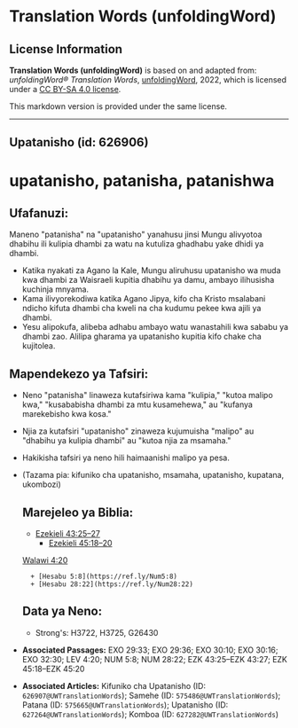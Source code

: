 # Translation Words (unfoldingWord)

## License Information

**Translation Words (unfoldingWord)** is based on and adapted from: _unfoldingWord® Translation Words_, [unfoldingWord](https://unfoldingword.org/utw), 2022, which is licensed under a [CC BY-SA 4.0 license](https://creativecommons.org/licenses/by-sa/4.0/legalcode.en).

This markdown version is provided under the same license.



--------------------------------

## Upatanisho (id: 626906)

upatanisho, patanisha, patanishwa
=================================

Ufafanuzi:
----------

Maneno "patanisha" na "upatanisho" yanahusu jinsi Mungu alivyotoa dhabihu ili kulipia dhambi za watu na kutuliza ghadhabu yake dhidi ya dhambi.

* Katika nyakati za Agano la Kale, Mungu aliruhusu upatanisho wa muda kwa dhambi za Waisraeli kupitia dhabihu ya damu, ambayo ilihusisha kuchinja mnyama.
* Kama ilivyorekodiwa katika Agano Jipya, kifo cha Kristo msalabani ndicho kifuta dhambi cha kweli na cha kudumu pekee kwa ajili ya dhambi.
* Yesu alipokufa, alibeba adhabu ambayo watu wanastahili kwa sababu ya dhambi zao. Alilipa gharama ya upatanisho kupitia kifo chake cha kujitolea.

Mapendekezo ya Tafsiri:
-----------------------

* Neno "patanisha" linaweza kutafsiriwa kama "kulipia," "kutoa malipo kwa," "kusababisha dhambi za mtu kusamehewa," au "kufanya marekebisho kwa kosa."
* Njia za kutafsiri "upatanisho" zinaweza kujumuisha "malipo" au "dhabihu ya kulipia dhambi" au "kutoa njia za msamaha."
* Hakikisha tafsiri ya neno hili haimaanishi malipo ya pesa.
* (Tazama pia: kifuniko cha upatanisho, msamaha, upatanisho, kupatana, ukombozi)

    Marejeleo ya Biblia:
    --------------------

    + [Ezekieli 43:25–27](https://ref.ly/Ezek43:25-Ezek43:27)
        + [Ezekieli 45:18–20](https://ref.ly/Ezek45:18-Ezek45:20)

    [Walawi 4:20](https://ref.ly/Lev4:20)

        + [Hesabu 5:8](https://ref.ly/Num5:8)
        + [Hesabu 28:22](https://ref.ly/Num28:22)

    Data ya Neno:
    -------------

    + Strong's: H3722, H3725, G26430

* **Associated Passages:** EXO 29:33; EXO 29:36; EXO 30:10; EXO 30:16; EXO 32:30; LEV 4:20; NUM 5:8; NUM 28:22; EZK 43:25–EZK 43:27; EZK 45:18–EZK 45:20
* **Associated Articles:** Kifuniko cha Upatanisho (ID: `626907@UWTranslationWords`); Samehe (ID: `575486@UWTranslationWords`); Patana (ID: `575665@UWTranslationWords`); Upatanisho (ID: `627264@UWTranslationWords`); Komboa (ID: `627282@UWTranslationWords`)

